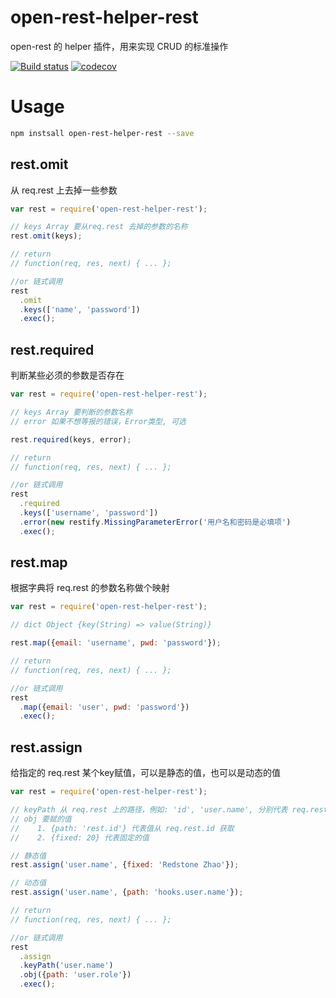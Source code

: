 # open-rest-helper-rest

open-rest 的 helper 插件，用来实现 CRUD 的标准操作

[![Build status](https://api.travis-ci.org/open-node/open-rest-helper-rest.svg?branch=master)](https://travis-ci.org/open-node/open-rest-helper-rest)
[![codecov](https://codecov.io/gh/open-node/open-rest-helper-rest/branch/master/graph/badge.svg)](https://codecov.io/gh/open-node/open-rest-helper-rest)

# Usage

```bash
npm instsall open-rest-helper-rest --save
```

## rest.omit
从 req.rest 上去掉一些参数
```js
var rest = require('open-rest-helper-rest');

// keys Array 要从req.rest 去掉的参数的名称
rest.omit(keys);

// return
// function(req, res, next) { ... };

//or 链式调用
rest
  .omit
  .keys(['name', 'password'])
  .exec();
```

## rest.required
判断某些必须的参数是否存在

```js
var rest = require('open-rest-helper-rest');

// keys Array 要判断的参数名称
// error 如果不想等报的错误，Error类型, 可选

rest.required(keys, error);

// return
// function(req, res, next) { ... };

//or 链式调用
rest
  .required
  .keys(['username', 'password'])
  .error(new restify.MissingParameterError('用户名和密码是必填项')
  .exec();
```

## rest.map
根据字典将 req.rest 的参数名称做个映射

```js
var rest = require('open-rest-helper-rest');

// dict Object {key(String) => value(String)}

rest.map({email: 'username', pwd: 'password'});

// return
// function(req, res, next) { ... };

//or 链式调用
rest
  .map({email: 'user', pwd: 'password'})
  .exec();
```

## rest.assign
给指定的 req.rest 某个key赋值，可以是静态的值，也可以是动态的值

```js
var rest = require('open-rest-helper-rest');

// keyPath 从 req.rest 上的路径，例如: 'id', 'user.name', 分别代表 req.rest.id, req.rest.user.name
// obj 要赋的值
//    1. {path: 'rest.id'} 代表值从 req.rest.id 获取
//    2. {fixed: 20} 代表固定的值

// 静态值
rest.assign('user.name', {fixed: 'Redstone Zhao'});

// 动态值
rest.assign('user.name', {path: 'hooks.user.name'});

// return
// function(req, res, next) { ... };

//or 链式调用
rest
  .assign
  .keyPath('user.name')
  .obj({path: 'user.role'})
  .exec();
```
